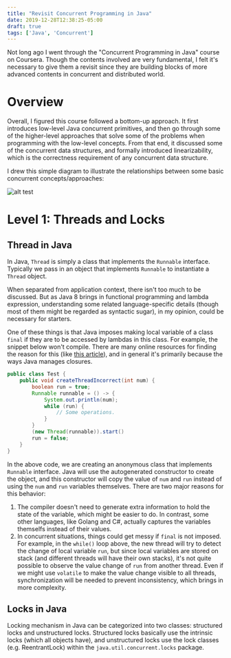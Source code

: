 ```yaml
---
title: "Revisit Concurrent Programming in Java"
date: 2019-12-28T12:38:25-05:00
draft: true
tags: ['Java', 'Concurrent']
---
```


Not long ago I went through the "Concurrent Programming in Java" course on Coursera. Though the contents involved are very fundamental, I felt it's necessary to give them a revisit since they are building blocks of more advanced contents in concurrent and distributed world.

# Overview
Overall, I figured this course followed a bottom-up approach. It first introduces low-level Java concurrent primitives, and then go through some of the higher-level approaches that solve some of the problems when programming with the low-level concepts. From that end, it discussed some of the concurrent data structures, and formally introduced linearizability, which is the correctness requirement of any concurrent data structure.

I drew this simple diagram to illustrate the relationships between some basic concurrent concepts/approaches:

![alt test][structure]

[structure]: /images/java-concurrent/PCDP.jpg "course structure"

# Level 1: Threads and Locks
## Thread in Java
In Java, `Thread` is simply a class that implements the `Runnable` interface. Typically we pass in an object that implements `Runnable` to instantiate a `Thread` object.

When separated from application context, there isn't too much to be discussed. But as Java 8 brings in functional programming and lambda expression, understanding some related language-specific details (though most of them might be regarded as syntactic sugar), in my opinion, could be necessary for starters.

One of these things is that Java imposes making local variable of a class `final` if they are to be accessed by lambdas in this class. For example, the snippet below won't compile. There are many online resources for finding the reason for this (like [this article](https://www.baeldung.com/java-lambda-effectively-final-local-variables)), and in general it's primarily because the ways Java manages closures.

```java
public class Test {
    public void createThreadIncorrect(int num) {
        boolean run = true;
        Runnable runnable = () -> {
            System.out.println(num);
            while (run) {
                // Some operations.
            }
        }
        (new Thread(runnable)).start()
        run = false;
    }
}
```

In the above code, we are creating an anonymous class that implements `Runnable` interface. Java will use the autogenerated constructor to create the object, and this constructor will copy the value of `num` and `run` instead of using the `num` and `run` variables themselves. There are two major reasons for this behavior:

1. The compiler doesn't need to generate extra information to hold the state of the variable, which might be easier to do. In contrast, some other languages, like Golang and C#, actually captures the variables themselfs instead of their values.
2. In concurrent situations, things could get messy if `final` is not imposed. For example, in the `while()` loop above, the new thread will try to detect the change of local variable `run`, but since local variables are stored on stack (and different threads will have their own stacks), it's not quite possible to observe the value change of `run` from another thread. Even if we might use `volatile` to make the value change visible to all threads, synchronization will be needed to prevent inconsistency, which brings in more complexity.

## Locks in Java

Locking mechanism in Java can be categorized into two classes: structured locks and unstructured locks. Structured locks basically use the intrinsic locks (which all objects have), and unstructured locks use the lock classes (e.g. ReentrantLock) within the `java.util.concurrent.locks` package.